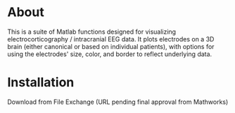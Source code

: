 About
=====

This is a suite of Matlab functions designed for visualizing electrocorticography / intracranial EEG data. It plots electrodes on a 3D brain (either canonical or based on individual patients), with options for using the electrodes' size, color, and border to reflect underlying data.

Installation
============

Download from File Exchange (URL pending final approval from Mathworks)